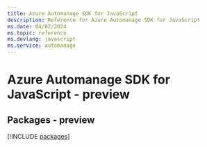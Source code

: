 ```yaml
---
title: Azure Automanage SDK for JavaScript
description: Reference for Azure Automanage SDK for JavaScript
ms.date: 04/02/2024
ms.topic: reference
ms.devlang: javascript
ms.service: automanage
---
```

# Azure Automanage SDK for JavaScript - preview
## Packages - preview
[!INCLUDE [packages](automanage-index.md)]